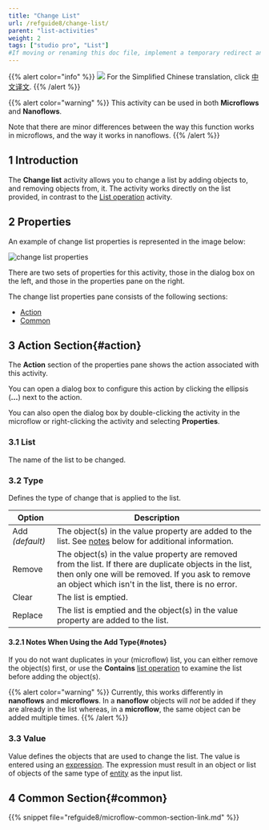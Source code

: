 ```yaml
---
title: "Change List"
url: /refguide8/change-list/
parent: "list-activities"
weight: 2
tags: ["studio pro", "List"]
#If moving or renaming this doc file, implement a temporary redirect and let the respective team know they should update the URL in the product. See Mapping to Products for more details.
---
```


{{% alert color="info" %}}
<img src="/attachments/china.png" style="display: inline-block; margin: 0" /> For the Simplified Chinese translation, click [中文译文](https://cdn.mendix.tencent-cloud.com/documentation/refguide8/change-list.pdf).
{{% /alert %}}

{{% alert color="warning" %}}
This activity can be used in both **Microflows** and **Nanoflows**.

Note that there are minor differences between the way this function works in microflows, and the way it works in nanoflows.
{{% /alert %}}

## 1 Introduction

The **Change list** activity allows you to change a list by adding objects to, and removing objects from, it. The activity works directly on the list provided, in contrast to the [List operation](/refguide8/list-operation/) activity.

## 2 Properties

An example of change list properties is represented in the image below:

![change list properties](/attachments/refguide8/modeling/application-logic/activities/list-activities/change-list/change-list-properties.png)

There are two sets of properties for this activity, those in the dialog box on the left, and those in the properties pane on the right.

The change list properties pane consists of the following sections:

* [Action](#action)
* [Common](#common)

## 3 Action Section{#action}

The **Action** section of the properties pane shows the action associated with this activity.

You can open a dialog box to configure this action by clicking the ellipsis (**…**) next to the action.

You can also open the dialog box by double-clicking the activity in the microflow or right-clicking the activity and selecting **Properties**.

### 3.1 List

The name of the list to be changed.

### 3.2 Type

Defines the type of change that is applied to the list.

| Option | Description |
| --- | --- |
| Add *(default)* | The object(s) in the value property are added to the list. See [notes](#notes) below for additional information. |
| Remove | The object(s) in the value property are removed from the list. If there are duplicate objects in the list, then only one will be removed. If you ask to remove an object which isn't in the list, there is no error. |
| Clear | The list is emptied. |
| Replace | The list is emptied and the object(s) in the value property are added to the list. |

#### 3.2.1 Notes When Using the Add Type{#notes}

If you do not want duplicates in your (microflow) list, you can either remove the object(s) first, or use the **Contains** [list operation](/refguide8/list-operation/) to examine the list before adding the object(s).

{{% alert color="warning" %}}
Currently, this works differently in **nanoflows** and **microflows**. In a **nanoflow** objects will *not* be added if they are already in the list whereas, in a **microflow**, the same object can be added multiple times.
{{% /alert %}}

### 3.3 Value

Value defines the objects that are used to change the list. The value is entered using an [expression](/refguide8/expressions/). The expression must result in an object or list of objects of the same type of [entity](/refguide8/entities/) as the input list.

## 4 Common Section{#common}

{{% snippet file="refguide8/microflow-common-section-link.md" %}}

